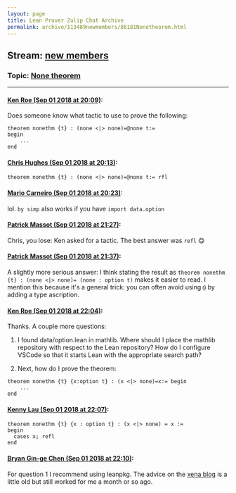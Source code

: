 ```yaml
---
layout: page
title: Lean Prover Zulip Chat Archive 
permalink: archive/113489newmembers/86181Nonetheorem.html
---
```


## Stream: [new members](index.html)
### Topic: [None theorem](86181Nonetheorem.html)

---

#### [Ken Roe (Sep 01 2018 at 20:09)](https://leanprover.zulipchat.com/#narrow/stream/113489-new%20members/topic/None%20theorem/near/133185891):
Does someone know what tactic to use to prove the following:

```lean
theorem nonethm {t} : (none <|> none)=@none t:=
begin
    ...
end
```

#### [Chris Hughes (Sep 01 2018 at 20:13)](https://leanprover.zulipchat.com/#narrow/stream/113489-new%20members/topic/None%20theorem/near/133186005):
`theorem nonethm {t} : (none <|> none)=@none t:= rfl`

#### [Mario Carneiro (Sep 01 2018 at 20:23)](https://leanprover.zulipchat.com/#narrow/stream/113489-new%20members/topic/None%20theorem/near/133186270):
lol. `by simp` also works if you have `import data.option`

#### [Patrick Massot (Sep 01 2018 at 21:27)](https://leanprover.zulipchat.com/#narrow/stream/113489-new%20members/topic/None%20theorem/near/133188061):
Chris, you lose: Ken asked for a tactic. The best answer was `refl` :yum:

#### [Patrick Massot (Sep 01 2018 at 21:37)](https://leanprover.zulipchat.com/#narrow/stream/113489-new%20members/topic/None%20theorem/near/133188364):
A slightly more serious answer: I think stating the result as `theorem nonethm {t} : (none <|> none)= (none : option t)` makes it easier to read. I mention this because it's a general trick: you can often avoid using `@` by adding a type ascription.

#### [Ken Roe (Sep 01 2018 at 22:04)](https://leanprover.zulipchat.com/#narrow/stream/113489-new%20members/topic/None%20theorem/near/133189198):
Thanks.  A couple more questions:
1) I found data/option.lean in mathlib.  Where should I place the mathlib repository with respect to the Lean repository?  How do I configure VSCode so that it starts Lean with the appropriate search path?

2) Next, how do I prove the theorem:

```lean
theorem nonethm {t} {x:option t} : (x <|> none)=x:= begin
    ...
end
```

#### [Kenny Lau (Sep 01 2018 at 22:07)](https://leanprover.zulipchat.com/#narrow/stream/113489-new%20members/topic/None%20theorem/near/133189244):
```lean
theorem nonethm {t} {x : option t} : (x <|> none) = x :=
begin
  cases x; refl
end
```

#### [Bryan Gin-ge Chen (Sep 01 2018 at 22:10)](https://leanprover.zulipchat.com/#narrow/stream/113489-new%20members/topic/None%20theorem/near/133189359):
For question 1 I recommend using leanpkg. The advice on the [xena blog](https://xenaproject.wordpress.com/2017/12/02/how-to-install-mathlib-and-keep-it-up-to-date/) is a little old but still worked for me a month or so ago.


